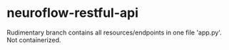# neuroflow-restful-api

Rudimentary branch contains all resources/endpoints in one file 'app.py'. Not containerized.
